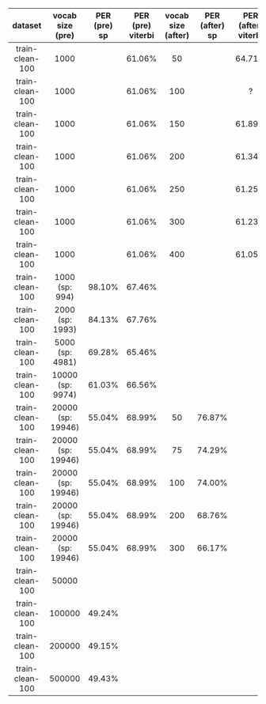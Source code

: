 dataset | vocab size (pre) | PER (pre) sp | PER (pre) viterbi | vocab size (after) | PER (after) sp | PER (after) viterbi
:---: | :---: | :---: | :---: | :---: | :---: | :---:
train-clean-100 | 1000 | | 61.06% | 50 | | 64.71%
train-clean-100 | 1000 | | 61.06% | 100 | | ?
train-clean-100 | 1000 | | 61.06% | 150 | | 61.89%
train-clean-100 | 1000 | | 61.06% | 200 | | 61.34%
train-clean-100 | 1000 | | 61.06% | 250 | | 61.25%
train-clean-100 | 1000 | | 61.06% | 300 | | 61.23%
train-clean-100 | 1000 | | 61.06% | 400 | | 61.05%
train-clean-100 | 1000 (sp: 994) | 98.10% | 67.46% | |
train-clean-100 | 2000 (sp: 1993) | 84.13% | 67.76% | |
train-clean-100 | 5000 (sp: 4981) | 69.28% | 65.46% | |
train-clean-100 | 10000 (sp: 9974)| 61.03% | 66.56% | |
train-clean-100 | 20000 (sp: 19946) | 55.04% | 68.99% | 50 | 76.87%
train-clean-100 | 20000 (sp: 19946) | 55.04% | 68.99% | 75 | 74.29%
train-clean-100 | 20000 (sp: 19946) | 55.04% | 68.99% | 100 | 74.00%
train-clean-100 | 20000 (sp: 19946) | 55.04% | 68.99% | 200 | 68.76%
train-clean-100 | 20000 (sp: 19946) | 55.04% | 68.99% | 300 | 66.17%
train-clean-100 | 50000 | | | |
train-clean-100 | 100000 | 49.24% | | |
train-clean-100 | 200000 | 49.15% | | |
train-clean-100 | 500000 | 49.43% | | |
